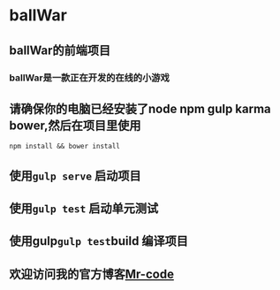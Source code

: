 # ballWar

## ballWar的前端项目

### ballWar是一款正在开发的在线的小游戏

## 请确保你的电脑已经安装了node npm gulp karma bower,然后在项目里使用

 `npm install && bower install`

## 使用`gulp serve` 启动项目

## 使用`gulp test`  启动单元测试

## 使用gulp`gulp test`build 编译项目

## 欢迎访问我的官方博客[Mr-code](www.mrcodex.com)
